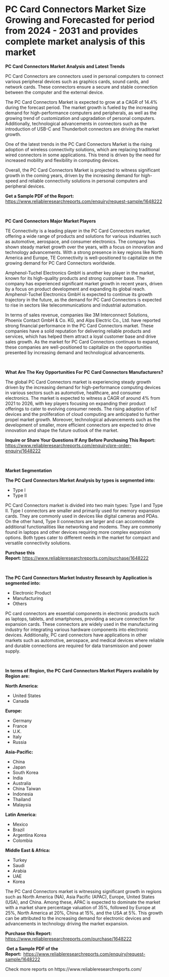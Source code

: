 <p><h1>PC Card Connectors Market Size Growing and Forecasted for period from 2024 - 2031 and provides complete market analysis of this market</h1></p><p><strong>PC Card Connectors Market Analysis and Latest Trends</strong></p>
<p><p>PC Card Connectors are connectors used in personal computers to connect various peripheral devices such as graphics cards, sound cards, and network cards. These connectors ensure a secure and stable connection between the computer and the external device.</p><p>The PC Card Connectors Market is expected to grow at a CAGR of 14.4% during the forecast period. The market growth is fueled by the increasing demand for high-performance computers and peripherals, as well as the growing trend of customization and upgradation of personal computers. Additionally, technological advancements in connectors such as the introduction of USB-C and Thunderbolt connectors are driving the market growth.</p><p>One of the latest trends in the PC Card Connectors Market is the rising adoption of wireless connectivity solutions, which are replacing traditional wired connectors in some applications. This trend is driven by the need for increased mobility and flexibility in computing devices.</p><p>Overall, the PC Card Connectors Market is projected to witness significant growth in the coming years, driven by the increasing demand for high-speed and reliable connectivity solutions in personal computers and peripheral devices.</p></p>
<p><strong>Get a Sample PDF of the Report:&nbsp;</strong> <a href="https://www.reliableresearchreports.com/enquiry/request-sample/1648222">https://www.reliableresearchreports.com/enquiry/request-sample/1648222</a></p>
<p>&nbsp;</p>
<p><strong>PC Card Connectors Major Market Players</strong></p>
<p><p>TE Connectivity is a leading player in the PC Card Connectors market, offering a wide range of products and solutions for various industries such as automotive, aerospace, and consumer electronics. The company has shown steady market growth over the years, with a focus on innovation and technology advancements. With a strong presence in key regions like North America and Europe, TE Connectivity is well-positioned to capitalize on the growing demand for PC Card Connectors worldwide.</p><p>Amphenol-Tuchel Electronics GmbH is another key player in the market, known for its high-quality products and strong customer base. The company has experienced significant market growth in recent years, driven by a focus on product development and expanding its global reach. Amphenol-Tuchel Electronics GmbH is expected to continue its growth trajectory in the future, as the demand for PC Card Connectors is expected to rise in sectors like telecommunications and industrial automation.</p><p>In terms of sales revenue, companies like 3M Interconnect Solutions, Phoenix Contact GmbH & Co. KG, and Alps Electric Co., Ltd. have reported strong financial performance in the PC Card Connectors market. These companies have a solid reputation for delivering reliable products and services, which has helped them attract a loyal customer base and drive sales growth. As the market for PC Card Connectors continues to expand, these companies are well-positioned to capitalize on the opportunities presented by increasing demand and technological advancements.</p></p>
<p>&nbsp;</p>
<p><strong>What Are The Key Opportunities For PC Card Connectors Manufacturers?</strong></p>
<p><p>The global PC Card Connectors market is experiencing steady growth driven by the increasing demand for high-performance computing devices in various sectors such as automotive, healthcare, and consumer electronics. The market is expected to witness a CAGR of around 4% from 2021 to 2026, with key players focusing on expanding their product offerings to cater to evolving consumer needs. The rising adoption of IoT devices and the proliferation of cloud computing are anticipated to further propel market growth. Moreover, technological advancements such as the development of smaller, more efficient connectors are expected to drive innovation and shape the future outlook of the market.</p></p>
<p><strong>Inquire or Share Your Questions If Any Before Purchasing This Report:</strong> <a href="https://www.reliableresearchreports.com/enquiry/pre-order-enquiry/1648222">https://www.reliableresearchreports.com/enquiry/pre-order-enquiry/1648222</a></p>
<p>&nbsp;</p>
<p><strong>Market Segmentation</strong></p>
<p><strong>The PC Card Connectors Market Analysis by types is segmented into:</strong></p>
<p><ul><li>Type I</li><li>Type II</li></ul></p>
<p><p>PC Card Connectors market is divided into two main types: Type I and Type II. Type I connectors are smaller and primarily used for memory expansion cards. They are commonly used in devices like digital cameras and PDAs. On the other hand, Type II connectors are larger and can accommodate additional functionalities like networking and modems. They are commonly found in laptops and other devices requiring more complex expansion options. Both types cater to different needs in the market for compact and versatile connectivity solutions.</p></p>
<p><strong>Purchase this Report:&nbsp;</strong><a href="https://www.reliableresearchreports.com/purchase/1648222">https://www.reliableresearchreports.com/purchase/1648222</a></p>
<p>&nbsp;</p>
<p><strong>The PC Card Connectors Market Industry Research by Application is segmented into:</strong></p>
<p><ul><li>Electronic Product</li><li>Manufacturing</li><li>Others</li></ul></p>
<p><p>PC card connectors are essential components in electronic products such as laptops, tablets, and smartphones, providing a secure connection for expansion cards. These connectors are widely used in the manufacturing industry for integrating various hardware components into electronic devices. Additionally, PC card connectors have applications in other markets such as automotive, aerospace, and medical devices where reliable and durable connections are required for data transmission and power supply.</p></p>
<p>&nbsp;</p>
<p><strong>In terms of Region, the PC Card Connectors Market Players available by Region are:</strong></p>
<p>
    <p> <strong> North America: </strong>
        <ul>
            <li>United States</li>
            <li>Canada</li>
        </ul>
        </p> 
    <p> <strong> Europe: </strong>
        <ul>
            <li>Germany</li>
            <li>France</li>
            <li>U.K.</li>
            <li>Italy</li>
            <li>Russia</li>
        </ul>
        </p> 
    <p> <strong> Asia-Pacific: </strong>
        <ul>
            <li>China</li>
            <li>Japan</li>
            <li>South Korea</li>
            <li>India</li>
            <li>Australia</li>
            <li>China Taiwan</li>
            <li>Indonesia</li>
            <li>Thailand</li>
            <li>Malaysia</li>
        </ul>
        </p> 
    <p> <strong> Latin America: </strong>
        <ul>
            <li>Mexico</li>
            <li>Brazil</li>
            <li>Argentina Korea</li>
            <li>Colombia</li>
        </ul>
        </p> 
    <p> <strong> Middle East & Africa: </strong>
        <ul>
            <li>Turkey</li>
            <li>Saudi</li>
            <li>Arabia</li>
            <li>UAE</li>
            <li>Korea</li>
        </ul>
    </p>
    </p>
<p><p>The PC Card Connectors market is witnessing significant growth in regions such as North America (NA), Asia Pacific (APAC), Europe, United States (USA), and China. Among these, APAC is expected to dominate the market with a market share percentage valuation of 35%, followed by Europe at 25%, North America at 20%, China at 15%, and the USA at 5%. This growth can be attributed to the increasing demand for electronic devices and advancements in technology driving the market expansion.</p></p>
<p><strong>Purchase this Report: </strong><a href="https://www.reliableresearchreports.com/purchase/1648222">https://www.reliableresearchreports.com/purchase/1648222</a></p>
<p>&nbsp;<strong>Get a Sample PDF of the Report:&nbsp;&nbsp;</strong><a href="https://www.reliableresearchreports.com/enquiry/request-sample/1648222">https://www.reliableresearchreports.com/enquiry/request-sample/1648222</a></p>
<p><strong></strong></p>
<p>Check more reports on https://www.reliableresearchreports.com/</p>